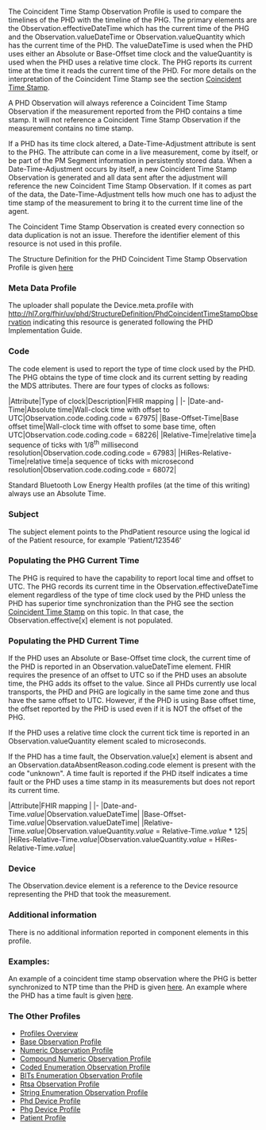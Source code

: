 The Coincident Time Stamp Observation Profile is used to compare the timelines of the PHD with the timeline of the PHG. The primary elements are the Observation.effectiveDateTime which has the current time of the PHG and the Observation.valueDateTime or Observation.valueQuantity which has the current time of the PHD. The valueDateTime is used when the PHD uses either an Absolute or Base-Offset time clock and the valueQuantity is used when the PHD uses a relative time clock. The PHG reports its current time at the time it reads the current time of the PHD. For more details on the interpretation of the Coincident Time Stamp see the section [Coincident Time Stamp](CoincidentTimeStamp.html).

A PHD Observation will always reference a Coincident Time Stamp Observation if the measurement reported from the PHD contains a time stamp. It will not reference a Coincident Time Stamp Observation if the measurement contains no time stamp.

If a PHD has its time clock altered, a Date-Time-Adjustment attribute is sent to the PHG. The attribute can come in a live measurement, come by itself, or be part of the PM Segment information in persistently stored data. When a Date-Time-Adjustment occurs by itself, a new Coincident Time Stamp Observation is generated and all data sent after the adjustment will reference the new Coincident Time Stamp Observation. If it comes as part of the data, the Date-Time-Adjustment tells how much one has to adjust the time stamp of the measurement to bring it to the current time line of the agent.

The Coincident Time Stamp Observation is created every connection so data duplication is not an issue. Therefore the identifier element of this resource is not used in this profile.

The Structure Definition for the PHD Coincident Time Stamp Observation Profile is given [here](PhdCoincidentTimeStampObservation.html)

<style>table, th, td {
border: 1px solid black;
border-collapse:collapse;
padding: 6px;}</style>

### Meta Data Profile
The uploader shall populate the Device.meta.profile with http://hl7.org/fhir/uv/phd/StructureDefinition/PhdCoincidentTimeStampObservation indicating this resource is generated following the PHD Implementation Guide.

### Code
The code element is used to report the type of time clock used by the PHD. The PHG obtains the type of time clock and its current setting by reading the MDS attributes. There are four types of clocks as follows:

|Attribute|Type of clock|Description|FHIR mapping |
|-
|Date-and-Time|Absolute time|Wall-clock time with offset to UTC|Observation.code.coding.code = 67975|
|Base-Offset-Time|Base offset time|Wall-clock time with offset to some base time, often UTC|Observation.code.coding.code = 68226|
|Relative-Time|relative time|a sequence of ticks with 1/8<sup>th</sup> millisecond resolution|Observation.code.coding.code = 67983|
|HiRes-Relative-Time|relative time|a sequence of ticks with microsecond resolution|Observation.code.coding.code = 68072|

Standard Bluetooth Low Energy Health profiles (at the time of this writing) always use an Absolute Time.

### Subject
The subject element points to the PhdPatient resource using the logical id of the Patient resource, for example 'Patient/123546'

### Populating the PHG Current Time
The PHG is required to have the capability to report local time and offset to UTC. The PHG records its current time in the Observation.effectiveDateTime element regardless of the type of time clock used by the PHD unless the PHD has superior time synchronization than the PHG see the section [Coincident Time Stamp](CoincidentTimeStamp.html) on this topic. In that case, the Observation.effective[x] element is not populated.

### Populating the PHD Current Time
If the PHD uses an Absolute or Base-Offset time clock, the current time of the PHD is reported in an Observation.valueDateTime element. FHIR requires the presence of an offset to UTC so if the PHD uses an absolute time, the PHG adds its offset to the value. Since all PHDs currently use local transports, the PHD and PHG are logically in the same time zone and thus have the same offset to UTC. However, if the PHD is using Base offset time, the offset reported by the PHD is used even if it is NOT the offset of the PHG.

If the PHD uses a relative time clock the current tick time is reported in an Observation.valueQuantity element scaled to microseconds.

If the PHD has a time fault, the Observation.value[x] element is absent and an Observation.dataAbsentReason.coding.code element is present with the code "unknown". A time fault is reported if the PHD itself indicates a time fault or the PHD uses a time stamp in its measurements but does not report its current time.

|Attribute|FHIR mapping |
|-
|Date-and-Time.*value*|Observation.valueDateTime|
|Base-Offset-Time.*value*|Observation.valueDateTime|
|Relative-Time.*value*|Observation.valueQuantity.*value* = Relative-Time.*value* * 125|
|HiRes-Relative-Time.*value*|Observation.valueQuantity.*value* = HiRes-Relative-Time.*value*|

### Device
The Observation.device element is a reference to the Device resource representing the PHD that took the measurement.

### Additional information
There is no additional information reported in component elements in this profile.

### Examples:
An example of a coincident time stamp observation where the PHG is better synchronized to NTP time than the PHD is given [here](coincidentTime.html). An example where the PHD has a time fault is given [here](coinFault.html).

### The Other Profiles

 - [Profiles Overview](ProfilesOverview.html)
 - [Base Observation Profile](BaseObservationProfile.html)
 - [Numeric Observation Profile](NumericObservationProfile.html)
 - [Compound Numeric Observation Profile](CompoundNumericObservationProfile.html)
 - [Coded Enumeration Observation Profile](CodedEnumerationObservationProfile.html)
 - [BITs Enumeration Observation Profile](BITsEnumerationObservationProfile.html)
 - [Rtsa Observation Profile](RtsaObservationProfile.html)
 - [String Enumeration Observation Profile](StringEnumerationObservationProfile.html)
 - [Phd Device Profile](PhdDeviceProfile.html)
 - [Phg Device Profile](PhgDeviceProfile.html)
 - [Patient Profile](PhdPatientProfile.html)